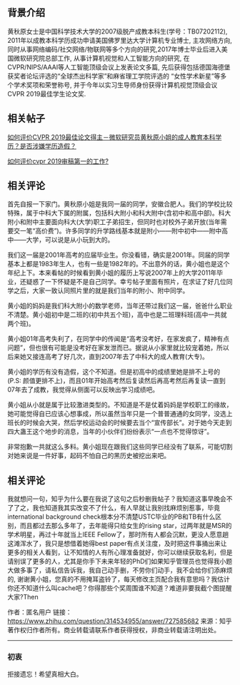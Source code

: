 ## 背景介绍

黄秋原女士是中国科学技术大学的2007级脱产成教本科生(学号：TB07202112), 2011年以成教本科学历成功申请美国佛罗里达大学计算机专业博士, 主攻网络方向, 同时从事网络编码/社交网络/物联网等多个方向的研究,2017年博士毕业后进入美国微软研究院总部工作, 从事计算机视觉和人工智能方向的研究, 在CVPR/NIPS/AAAI等人工智能顶级会议上发表论文多篇, 先后获得包括德国海德堡获奖者论坛评选的“全球杰出科学家”和麻省理工学院评选的 “女性学术新星”等多个学术奖项和荣誉称号, 并于今年以实习生导师身份获得计算机视觉顶级会议CVPR 2019最佳学生论文奖.


## 相关帖子

[如何评价CVPR 2019最佳论文得主－微软研究员黄秋原小姐的成人教育本科学历？是否涉嫌学历造假？](https://www.zhihu.com/question/331746361)

[如何评价cvpr 2019审稿第一的工作?](https://www.zhihu.com/question/314534955/answer/727585682)

## 相关评论

首先自报一下家门。黄秋原小姐是我同一届的同学，安徽合肥人。我们的学校比较特殊，属于中科大下属的附属，包括科大附小和科大附中(含初中和高中部)。科大附小和附中主要面向科大(大学)职工子弟招生，但同时也对校外子弟开放(当年需要交一笔“高价费”)。许多同学的升学路线基本就是附小——附中初中——附中高中——大学，可以说是从小玩到大的。

我们这一届是2001年高考的应届毕业生。你没看错，确实是2001年。同届的同学基本上都是1983年生人，也有一些是1982年的。不出意外的话，黄小姐也是这个年纪上下。本来看帖的时候看到黄小姐的履历上写说2007年上的大学2011年毕业，还疑惑了一下怀疑是不是自己同学。幸亏帖子里面有照片，在求证了好几位同学之后，大家一致认同照片里的就是我们当年的附小、附中同学。

黄小姐的妈妈是我们科大附小的数学老师，当年还带过我们这一届，爸爸什么职业不清楚。黄小姐初中是二班的(初中共五个班)，高中也是二班理科班(高中一共就两个班)。

黄小姐01年高考失利了，在同学中的传闻是“高考没考好，在家发疯了，精神有点问题”，但也很有可能是没考好在家发泄而已。据说从小家里就比较宠着她，所以后来她又接连高考了好几次，直到2007年去了中科大的成人教育(大专)。

黄小姐的学历有没有造假，这个不知道。但是初高中的成绩里她是排不上号的(P.S: 颜值更排不上)，而且01年开始高考然后复读然后再高考然后再复读一直到07年去了成教，我觉得从侧面可以反映出学习成绩吧。

黄小姐从小就是属于比较激进类型的。不知道是不是仗着妈妈是学校职工的缘故，她可能觉得自已应该心想事成，所以虽然当年只是一个普普通通的女同学，没选上班长的时候会大哭，然后学校运动会的时候要去当个“宣传部长”。对于她今天走到四大蛊王这个地步的消息，当年的小伙伴们纷纷表示“一点也不觉得惊讶”。

非常抱歉一共就这么多料。黄小姐现在跟我们这些同学已经没有了联系，可能切割对她来说是一件好事，起码不怕自己的黑历史被挖出来吧。

## 相关评论

我就想问一句，知乎为什么要在我说了这句之后秒删我帖子？我知道这事早晚会不了了之，我也知道我其实改变不了什么，有人早就让我别找麻烦别惹事，毕竟international background check根本分不清楚USTC毕业的PB和TB有什么区别，而且都过去那么多年了，去年能得只给女生的rising star，过两年就是MSR的学术明星，再过十年就当上IEEE Fellow了，那时所有人都会沉默，更没人愿意趟这滩浑水了，我只是想借着她得best paper有点关注度，及时把这件事捅出来让更多的相关人看到，让不知情的人有所心理准备就好，你可以继续获取名利，但是请别误了更多的人，尤其是你手下未来年轻的PhD们如果知乎管理员也觉得我小题大做多事了，请私信告诉我，我自己动手删，不劳你们动手，我不会给你们添麻烦的, 谢谢黄小姐，您真的不用掩耳盗铃了，每天修改主页配合我有意思吗？我估计你还不知道什么叫cache吧？你得那些个奖周围谁不知道？难道非要我截个图提醒大家?Then

作者：匿名用户
链接：https://www.zhihu.com/question/314534955/answer/727585682
来源：知乎
著作权归作者所有。商业转载请联系作者获得授权，非商业转载请注明出处。

------



### 初衷

拒接遗忘！希望真相大白。


